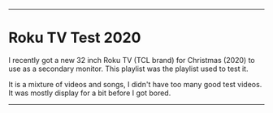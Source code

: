 
***

# Roku TV Test 2020

I recently got a new 32 inch Roku TV (TCL brand) for Christmas (2020) to use as a secondary monitor. This playlist was the playlist used to test it.

It is a mixture of videos and songs, I didn't have too many good test videos. It was mostly display for a bit before I got bored.

***


